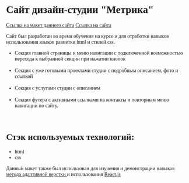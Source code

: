 
<!DOCTYPE html>
<html lang="en">
<head>
    <meta charset="UTF-8">
    <link rel="preconnect" href="https://fonts.googleapis.com">
    <link rel="preconnect" href="https://fonts.gstatic.com" crossorigin>
    <link href="https://fonts.googleapis.com/css2?family=Montserrat:ital,wght@0,100..900;1,100..900&display=swap" rel="stylesheet">
    <meta name="viewport" content="width=device-width, initial-scale=1.0">
</head>
<body style="font-family: 'Montserrat';
             font-weight: 400;">
    <h1>
        Сайт дизайн-студии "Метрика" 
    </h1>
    <div style="font-family: 'Montserrat';">
        <a href="https://www.figma.com/file/WjUv8i6TYmndKy7eCKx09y/SD-%D0%A1ode-%E2%80%94-%D0%B4%D0%B8%D0%B7%D0%B0%D0%B9%D0%BD-%D0%B8%D0%BD%D1%82%D0%B5%D1%80%D1%8C%D0%B5%D1%80%D0%B0-(Copy)?type=design&node-id=1-8&mode=design&t=DBfzCgWt1QISqJoV-0 "> 
          Ссылка на макет данного сайта</a>
 <a href="https://kirafoxy.github.io/DS-Metrika/"> 
          Ссылка на сайта</a>
    </div>
 <div>
    <p>
       Сайт был разработан во время обучения на курсе и для отработки навыков использования языков разметки html и стилей css. 
    </p>

  <ul>
    <li>
      Секция главной страницы и меню навигации с подключенной возможностью перехода к выбранной секции при нажатии кнопок
       <img src="https://github.com/kirafoxy/DS-Metrika/assets/136164233/ce74c4f4-b0d4-40c4-88a7-f629ff710410" alt="">
    </li>
  <br />
    <li>
      Секция с уже готовыми проектами студии с подробным описанием, фото и ссылкой
       <img src="https://github.com/kirafoxy/DS-Metrika/assets/136164233/b1ccd619-646c-4f5d-9723-d48b89c63148" alt="">
    </li>
    <br />
    <li>
      Секция с услугами студии с описанием
       <img src="https://github.com/kirafoxy/DS-Metrika/assets/136164233/156274af-f688-4265-815e-9829193c18a1" alt="">
    </li>
    <br />
    <li>
       Секция футера с активными ссылками на контакты и повторным меню навигации по сайту.
      <img src="https://github.com/kirafoxy/DS-Metrika/assets/136164233/3da6cf8d-475b-4ad3-91d9-9546f4599e74" alt="">
    </li>
   </ul>
<br />
  <h2 style="font-size: 24px;">
       Стэк используемых технологий: 
    </h2>
    <ul>
        <li>html</li>
        <li>css</li>
    </ul>
    <p> Данный макет также был использован для изучения и демонстрации навыков <a href="https://github.com/kirafoxy/DS-Metrika-adaptive">метода адаптивной верстки </a> и использования <a href="https://github.com/kirafoxy/React-metrica">React.js</a></p>

</body>
</html>
